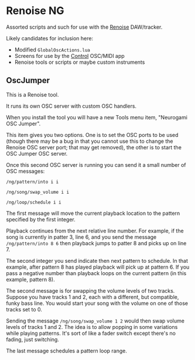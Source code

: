 # Renoise NG #

Assorted scripts and such for use with the [Renoise](http://renoise.com) DAW/tracker.

Likely candidates for inclusion here:

* Modified `GlobalOscActions.lua`
* Screens for use by the [Control](https://github.com/charlieroberts/Control) OSC/MIDI app
* Renoise tools or scripts or maybe custom instruments


## OscJumper

This is a Renoise tool.  

It runs its own OSC server with custom OSC handlers.

When you install the tool you will have a new Tools menu  item, "Neurogami OSC Jumper".

This item gives you two options. One is to set the OSC ports to be used (though there may be a bug in that you cannot use this to change the Renoise OSC server port; that may get removed), the other is to start the OSC Jumper OSC server.

Once this second OSC server is running you can send it a small number of OSC messages:

    /ng/pattern/into i i

    /ng/song/swap_volume i i

    /ng/loop/schedule i i 

The first message will move the current playback location to the pattern specified by the first integer.

Playback continues from the next relative line number.  For example, if the song is currently in patter 3, line 6, and you send the message `/ng/pattern/into 8 6` then playback jumps to patter 8 and picks up on line 7.

The second integer you send indicate then next pattern to schedule.  In that example, after pattern 8 has played playback will pick up at pattern 6.  If you pass a negative number than playback loops on the current pattern (in this example, pattern 8).

The second message is for swapping the volume levels of two tracks.  Suppose you have tracks 1 and 2, each  with a different, but compatible, funky bass line.   You would start your song with the volume on one of those tracks set to 0.  

Sending the message `/ng/song/swap_volume 1 2` would then swap volume levels of tracks 1 and 2.  The idea is to allow popping in some variations while playing patterns.  It's sort of like a fader switch except there's no fading, just switching.

The last message schedules a pattern loop range.     
